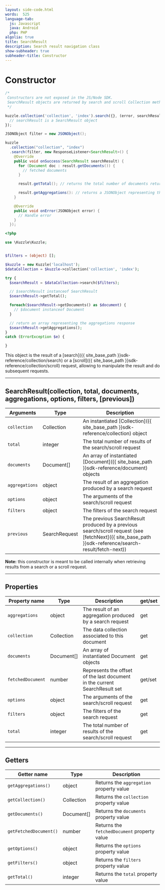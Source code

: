 ```yaml
---
layout: side-code.html
words:  525
language-tab:
  js: Javascript
  java: Android
  php: PHP
algolia: true
title: SearchResult
description: Search result navigation class
show-subheader: true
subheader-title: Constructor
---
```


# Constructor

```js
/*
 Constructors are not exposed in the JS/Node SDK.
 SearchResult objects are returned by search and scroll Collection methods.
 */

kuzzle.collection('collection', 'index').search({}, (error, searchResult) => {
  // searchResult is a SearchResult object
});
```

```java
JSONObject filter = new JSONObject();

kuzzle
  .collection("collection", "index")
  .search(filter, new ResponseListener<SearchResult>() {
    @Override
    public void onSuccess(SearchResult searchResult) {
      for (Document doc : result.getDocuments()) {
        // fetched documents
      }

      result.getTotal(); // returns the total number of documents returnable

      result.getAggregations(): // returns a JSONObject representing the aggregations response
    }

    @Override
    public void onError(JSONObject error) {
      // Handle error
    }
  });
```

```php
<?php

use \Kuzzle\Kuzzle;


$filters = (object) [];

$kuzzle = new Kuzzle('localhost');
$dataCollection = $kuzzle->collection('collection', 'index');

try {
  $searchResult = $dataCollection->search($filters);

  // $searchResult instanceof SearchResult
  $searchResult->getTotal();

  foreach($searchResult->getDocuments() as $document) {
    // $document instanceof Document
  }

  // return an array representing the aggregations response
  $searchResult->getAggregations();
}
catch (ErrorException $e) {

}
```

This object is the result of a [search]({{ site_base_path }}sdk-reference/collection/search) or a [scroll]({{ site_base_path }}sdk-reference/collection/scroll) request, allowing to manipulate the result and do subsequent requests.

---

## SearchResult(collection, total, documents, aggregations, options, filters, [previous])

| Arguments | Type | Description |
|---------------|---------|----------------------------------------|
| ``collection`` | Collection | An instantiated [Collection]({{ site_base_path }}sdk-reference/collection) object |
| ``total`` | integer | The total number of results of the search/scroll request |
| ``documents`` | Document[] | An array of instantiated [Document]({{ site_base_path }}sdk-reference/document) objects |
| ``aggregations`` | object | The result of an aggregation produced by a search request |
| ``options`` | object | The arguments of the search/scroll request |
| ``filters`` | object | The filters of the search request |
| ``previous`` | SearchRequest | The previous SearchResult produced by a previous search/scroll request (see [fetchNext]({{ site_base_path }}sdk-reference/search-result/fetch-next)) |

**Note:** this constructor is meant to be called internally when retrieving results from a search or a scroll request.

---

## Properties

| Property name | Type | Description | get/set |
|--------------|--------|-----------------------------------|---------|
| ``aggregations`` | object | The result of an aggregation produced by a search request | get |
| ``collection`` | Collection | The data collection associated to this document | get |
| ``documents`` | Document[] | An array of instantiated Document objects | get |
| ``fetchedDocument`` | number | Represents the offset of the last document in the current SearchResult set | get/set |
| ``options`` | object | The arguments of the search/scroll request | get |
| ``filters`` | object | The filters of the search request | get |
| ``total`` | integer | The total number of results of the search/scroll request | get |

---

## Getters

| Getter name | Type | Description |
|-------------|------|--------------------------------------------|
| ``getAggregations()`` | object | Returns the `aggregation` property value |
| ``getCollection()`` | Collection | Returns the `collection` property value |
| ``getDocuments()`` | Document[] | Returns the `documents` property value |
| ``getFetchedDocument()`` | number | Returns the `fetchedDocument` property value |
| ``getOptions()`` | object | Returns the `options` property value |
| ``getFilters()`` | object | Returns the `filters` property value |
| ``getTotal()`` | integer | Returns the `total` property value |
